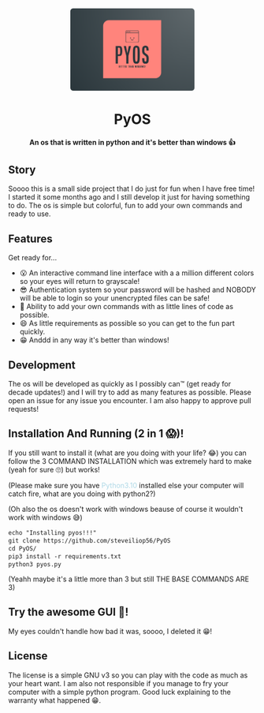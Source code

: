 <h1 align="center">
  <a href="https://github.com/steveiliop56/PyOS"><img src="logo.png" alt="A pythos os better than windows " height="50%" width="50%"></a>
  <br>
  <br>
  PyOS
  <br>
</h1>

<h4 align="center">An os that is written in python and it's better than windows 👍</h4>

## Story

Soooo this is a small side project that I do just for fun when I have free time! I started it some months ago and I still develop it just for having something to do. The os is simple but colorful, fun to add your own commands and ready to use.

## Features

Get ready for...

- 😮 An interactive command line interface with a a million different colors so your eyes will return to grayscale!
- 😎 Authentication system so your password will be hashed and NOBODY will be able to login so your unencrypted files can be safe!
- 🤑 Ability to add your own commands with as little lines of code as possible.
- 😄 As little requirements as possible so you can get to the fun part quickly.
- 😁 Anddd in any way it's better than windows!

## Development

The os will be developed as quickly as I possibly can™ (get ready for decade updates!) and I will try to add as many features as possible. Please open an issue for any issue you encounter. I am also happy to approve pull requests!

## Installation And Running (2 in 1 😱)!

If you still want to install it (what are you doing with your life? 😂) you can follow the 3 COMMAND INSTALLATION which was extremely hard to make (yeah for sure 🙄) but works!

(Please make sure you have <span style="color:lightblue">Python3.10</span> installed else your computer will catch fire, what are you doing with python2?)

(Oh also the os doesn't work with windows beause of course it wouldn't work with windows 😅)

```shell
echo "Installing pyos!!!"
git clone https://github.com/steveiliop56/PyOS
cd PyOS/
pip3 install -r requirements.txt
python3 pyos.py
```

(Yeahh maybe it's a little more than 3 but still THE BASE COMMANDS ARE 3)

## Try the awesome GUI 🤩!

My eyes couldn't handle how bad it was, soooo, I deleted it 😁!

## License

The license is a simple GNU v3 so you can play with the code as much as your heart want. I am also not responsible if you manage to fry your computer with a simple python program. Good luck explaining to the warranty what happened 😁.

